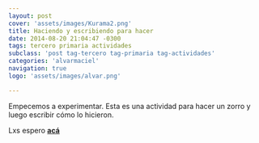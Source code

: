 ```yaml
---
layout: post
cover: 'assets/images/Kurama2.png'
title: Haciendo y escribiendo para hacer
date: 2014-08-20 21:04:47 -0300
tags: tercero primaria actividades
subclass: 'post tag-tercero tag-primaria tag-actividades'
categories: 'alvarmaciel'
navigation: true
logo: 'assets/images/alvar.png'

---
```



Empecemos a experimentar. Esta es una actividad para hacer un zorro y luego escribir cómo lo hicieron.

Lxs espero **[acá](https://amaciel.makes.org/thimble/LTE3MjYwODY5MTI=/haciendo-y-escribiendo-para-hacer)**
